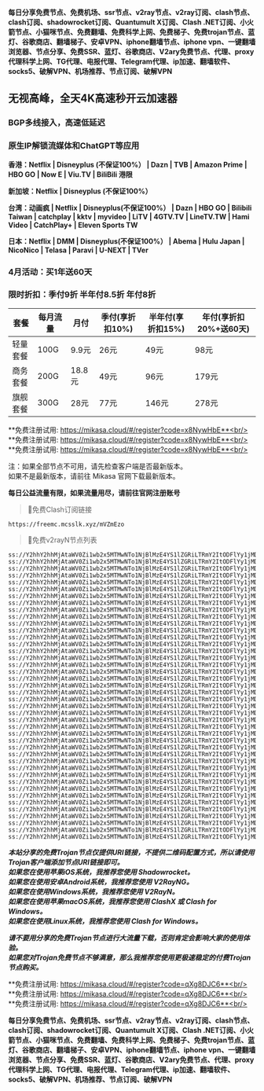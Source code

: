**每日分享免费节点、免费机场、ssr节点、v2ray节点、v2ray订阅、clash节点、clash订阅、shadowrocket订阅、Quantumult X订阅、Clash .NET订阅、小火箭节点、小猫咪节点、免费翻墙、免费科学上网、免费梯子、免费trojan节点、蓝灯、谷歌商店、翻墙梯子、安卓VPN、iphone翻墙节点、iphone vpn、一键翻墙浏览器、节点分享、免费SSR、蓝灯、谷歌商店、V2ary免费节点、代理、proxy代理科学上网、TG代理、电报代理、Telegram代理、ip加速、翻墙软件、socks5、破解VPN、机场推荐、节点订阅、破解VPN**


## 无视高峰，全天4K高速秒开云加速器
### BGP多线接入，高速低延迟
### 原生IP解锁流媒体和ChatGPT等应用

**香港：Netflix | Disneyplus (不保证100%） | Dazn | TVB | Amazon Prime | HBO GO | Now E | Viu.TV | BiliBili 港限**

**新加坡：Netflix | Disneyplus (不保证100%）**

**台湾：动画疯 | Netflix | Disneyplus(不保证100%） | Dazn | HBO GO | Bilibili Taiwan | catchplay | kktv | myvideo | LiTV | 4GTV.TV | LineTV.TW | Hami Video | CatchPlay+ | Eleven Sports TW**

**日本：Netflix | DMM | Disneyplus(不保证100%） | Abema | Hulu Japan | NicoNico | Telasa | Paravi | U-NEXT | TVer**

### 4月活动：买1年送60天
### 限时折扣：季付9折 半年付8.5折 年付8折

| 套餐 | 每月流量 | 月付 | 季付(享折扣10%) | 半年付(享折扣15%) | 年付(享折扣20%+送60天) |
| --- | ----- | --- | --------- | ---------- | ------------- |
| 轻量套餐 | 100G | 9.9元 | 26元 | 49元 |  98元 |
| 商务套餐 | 200G | 18.8元 | 49元 | 96元 |  179元 |
| 旗舰套餐 | 300G | 28元 | 77元 | 146元 |  278元 |


**免费注册试用: https://mikasa.cloud/#/register?code=x8NywHbE**<br/>
**免费注册试用: https://mikasa.cloud/#/register?code=x8NywHbE**<br/>
**免费注册试用: https://mikasa.cloud/#/register?code=x8NywHbE**<br/>

注：如果全部节点不可用，请先检查客户端是否最新版本。<br/>
  如果不是最新版本，请前往 Mikasa 官网下载最新版本。


**每日公益流量有限，如果流量用尽，请前往官网注册账号**
      

>🚀免费Clash订阅链接

```
https://freemc.mcsslk.xyz/mVZmEzo
```


>🚀免费v2rayN节点列表

```
ss://Y2hhY2hhMjAtaWV0Zi1wb2x5MTMwNTo1NjBlMzE4YS1lZGRiLTRmY2ItODFlYy1jMDA1ZDMzOTdiZTg@free.2apzhfa.xyz:31016#%E5%89%A9%E4%BD%99%E6%B5%81%E9%87%8F%EF%BC%9A10%20GB
ss://Y2hhY2hhMjAtaWV0Zi1wb2x5MTMwNTo1NjBlMzE4YS1lZGRiLTRmY2ItODFlYy1jMDA1ZDMzOTdiZTg@free.2apzhfa.xyz:31016#%E5%A5%97%E9%A4%90%E5%88%B0%E6%9C%9F%EF%BC%9A%E9%95%BF%E6%9C%9F%E6%9C%89%E6%95%88
ss://Y2hhY2hhMjAtaWV0Zi1wb2x5MTMwNTo1NjBlMzE4YS1lZGRiLTRmY2ItODFlYy1jMDA1ZDMzOTdiZTg@free.2apzhfa.xyz:31016#v2rayng%E6%97%A0%E6%B3%95%E4%BD%BF%E7%94%A8%E7%9A%84%E7%94%A8%E6%88%B7%E8%AF%B7%E4%B8%8B%E8%BD%BDclash%20for%20android
ss://Y2hhY2hhMjAtaWV0Zi1wb2x5MTMwNTo1NjBlMzE4YS1lZGRiLTRmY2ItODFlYy1jMDA1ZDMzOTdiZTg@free.2apzhfa.xyz:31016#%E6%97%A0%E6%B3%95%E4%BD%BF%E7%94%A8%E8%AF%B7%E6%9D%A5%E5%AE%98%E7%BD%91%E6%9B%B4%E6%96%B0%E8%AE%A2%E9%98%85
ss://Y2hhY2hhMjAtaWV0Zi1wb2x5MTMwNTo1NjBlMzE4YS1lZGRiLTRmY2ItODFlYy1jMDA1ZDMzOTdiZTg@free.2apzhfa.xyz:31016#%E5%AE%98%E7%BD%91%E5%9C%B0%E5%9D%80%EF%BC%9A%20a.mikasass.pro
ss://Y2hhY2hhMjAtaWV0Zi1wb2x5MTMwNTo1NjBlMzE4YS1lZGRiLTRmY2ItODFlYy1jMDA1ZDMzOTdiZTg@free.2apzhfa.xyz:31016#%E6%B0%B8%E4%B9%85%E5%9F%9F%E5%90%8D%E5%8F%91%E5%B8%83%E9%A1%B5%EF%BC%9Amcrelease.xyz
ss://Y2hhY2hhMjAtaWV0Zi1wb2x5MTMwNTo1NjBlMzE4YS1lZGRiLTRmY2ItODFlYy1jMDA1ZDMzOTdiZTg@free.2apzhfa.xyz:31016#%E6%B0%B8%E4%B9%85%E4%B8%AD%E6%96%87%E5%9F%9F%E5%90%8D%EF%BC%9A%E7%B1%B3%E5%8D%A1%E8%8E%8E.xyz
ss://Y2hhY2hhMjAtaWV0Zi1wb2x5MTMwNTo1NjBlMzE4YS1lZGRiLTRmY2ItODFlYy1jMDA1ZDMzOTdiZTg@free.2apzhfa.xyz:31016#%E3%80%90%E4%B8%93%E7%BA%BF%E3%80%91%7C%20%E9%A6%99%E6%B8%AF01%20%7C%201x%20HK
ss://Y2hhY2hhMjAtaWV0Zi1wb2x5MTMwNTo1NjBlMzE4YS1lZGRiLTRmY2ItODFlYy1jMDA1ZDMzOTdiZTg@free.2apzhfa.xyz:31017#%E3%80%90%E4%B8%93%E7%BA%BF%E3%80%91%7C%20%E9%A6%99%E6%B8%AF02%20%7C%201x%20HK
ss://Y2hhY2hhMjAtaWV0Zi1wb2x5MTMwNTo1NjBlMzE4YS1lZGRiLTRmY2ItODFlYy1jMDA1ZDMzOTdiZTg@free.2apzhfa.xyz:31018#%E3%80%90%E4%B8%93%E7%BA%BF%E3%80%91%7C%20%E9%A6%99%E6%B8%AF03%20%7C%201x%20HK
ss://Y2hhY2hhMjAtaWV0Zi1wb2x5MTMwNTo1NjBlMzE4YS1lZGRiLTRmY2ItODFlYy1jMDA1ZDMzOTdiZTg@free.2apzhfa.xyz:31026#%E3%80%90%E4%B8%93%E7%BA%BF%E3%80%91%7C%20%E5%8F%B0%E6%B9%BE%2001%20%7C%201x%20TWN
ss://Y2hhY2hhMjAtaWV0Zi1wb2x5MTMwNTo1NjBlMzE4YS1lZGRiLTRmY2ItODFlYy1jMDA1ZDMzOTdiZTg@free.2apzhfa.xyz:31027#%E3%80%90%E4%B8%93%E7%BA%BF%E3%80%91%7C%20%E5%8F%B0%E6%B9%BE%2002%20%7C%201x%20TWN
ss://Y2hhY2hhMjAtaWV0Zi1wb2x5MTMwNTo1NjBlMzE4YS1lZGRiLTRmY2ItODFlYy1jMDA1ZDMzOTdiZTg@free.2apzhfa.xyz:31028#%E3%80%90%E4%B8%93%E7%BA%BF%E3%80%91%7C%20%E5%8F%B0%E6%B9%BE%2003%20%7C%201x%20TWN
ss://Y2hhY2hhMjAtaWV0Zi1wb2x5MTMwNTo1NjBlMzE4YS1lZGRiLTRmY2ItODFlYy1jMDA1ZDMzOTdiZTg@free.2apzhfa.xyz:31010#%E3%80%90%E4%B8%93%E7%BA%BF%E3%80%91%7C%20%E6%97%A5%E6%9C%AC%2001%20%7C%201x%20JP
ss://Y2hhY2hhMjAtaWV0Zi1wb2x5MTMwNTo1NjBlMzE4YS1lZGRiLTRmY2ItODFlYy1jMDA1ZDMzOTdiZTg@free.2apzhfa.xyz:31011#%E3%80%90%E4%B8%93%E7%BA%BF%E3%80%91%7C%20%E6%97%A5%E6%9C%AC%2002%20%7C%201x%20JP
ss://Y2hhY2hhMjAtaWV0Zi1wb2x5MTMwNTo1NjBlMzE4YS1lZGRiLTRmY2ItODFlYy1jMDA1ZDMzOTdiZTg@free.2apzhfa.xyz:31012#%E3%80%90%E4%B8%93%E7%BA%BF%E3%80%91%7C%20%E6%97%A5%E6%9C%AC%2003%20%7C%201x%20JP
ss://Y2hhY2hhMjAtaWV0Zi1wb2x5MTMwNTo1NjBlMzE4YS1lZGRiLTRmY2ItODFlYy1jMDA1ZDMzOTdiZTg@free.2apzhfa.xyz:31020#%E3%80%90%E4%B8%93%E7%BA%BF%E3%80%91%7C%20%E6%96%B0%E5%8A%A0%E5%9D%A1%2001%20%7C%201x%20SG
ss://Y2hhY2hhMjAtaWV0Zi1wb2x5MTMwNTo1NjBlMzE4YS1lZGRiLTRmY2ItODFlYy1jMDA1ZDMzOTdiZTg@free.2apzhfa.xyz:31021#%E3%80%90%E4%B8%93%E7%BA%BF%E3%80%91%7C%20%E6%96%B0%E5%8A%A0%E5%9D%A1%2002%20%7C%201x%20SG
ss://Y2hhY2hhMjAtaWV0Zi1wb2x5MTMwNTo1NjBlMzE4YS1lZGRiLTRmY2ItODFlYy1jMDA1ZDMzOTdiZTg@free.2apzhfa.xyz:31022#%E3%80%90%E4%B8%93%E7%BA%BF%E3%80%91%7C%20%E6%96%B0%E5%8A%A0%E5%9D%A1%2003%20%7C%201x%20SG
ss://Y2hhY2hhMjAtaWV0Zi1wb2x5MTMwNTo1NjBlMzE4YS1lZGRiLTRmY2ItODFlYy1jMDA1ZDMzOTdiZTg@free.2apzhfa.xyz:31030#%E3%80%90%E4%B8%93%E7%BA%BF%E3%80%91%7C%20%E7%BE%8E%E5%9B%BD%2001%20%7C%201x%20US
ss://Y2hhY2hhMjAtaWV0Zi1wb2x5MTMwNTo1NjBlMzE4YS1lZGRiLTRmY2ItODFlYy1jMDA1ZDMzOTdiZTg@free.2apzhfa.xyz:31031#%E3%80%90%E4%B8%93%E7%BA%BF%E3%80%91%7C%20%E7%BE%8E%E5%9B%BD%2002%20%7C%201x%20US
ss://Y2hhY2hhMjAtaWV0Zi1wb2x5MTMwNTo1NjBlMzE4YS1lZGRiLTRmY2ItODFlYy1jMDA1ZDMzOTdiZTg@free.2apzhfa.xyz:31032#%E3%80%90%E4%B8%93%E7%BA%BF%E3%80%91%7C%20%E7%BE%8E%E5%9B%BD%2003%20%7C%201x%20US
ss://Y2hhY2hhMjAtaWV0Zi1wb2x5MTMwNTo1NjBlMzE4YS1lZGRiLTRmY2ItODFlYy1jMDA1ZDMzOTdiZTg@free.2apzhfa.xyz:31040#%E9%9F%A9%E5%9B%BD%2001%20%7C%201x%20KR
ss://Y2hhY2hhMjAtaWV0Zi1wb2x5MTMwNTo1NjBlMzE4YS1lZGRiLTRmY2ItODFlYy1jMDA1ZDMzOTdiZTg@free.2apzhfa.xyz:31044#%E8%8F%B2%E5%BE%8B%E5%AE%BE%2001%20%7C%201x%20PH
ss://Y2hhY2hhMjAtaWV0Zi1wb2x5MTMwNTo1NjBlMzE4YS1lZGRiLTRmY2ItODFlYy1jMDA1ZDMzOTdiZTg@free.2apzhfa.xyz:31046#%E5%8D%B0%E5%BA%A6%2001%20%7C%201x%20IN
ss://Y2hhY2hhMjAtaWV0Zi1wb2x5MTMwNTo1NjBlMzE4YS1lZGRiLTRmY2ItODFlYy1jMDA1ZDMzOTdiZTg@free.2apzhfa.xyz:31048#%E6%BE%B3%E5%A4%A7%E5%88%A9%E4%BA%9A%2001%20%7C%201x%20AU
ss://Y2hhY2hhMjAtaWV0Zi1wb2x5MTMwNTo1NjBlMzE4YS1lZGRiLTRmY2ItODFlYy1jMDA1ZDMzOTdiZTg@free.2apzhfa.xyz:31050#%E5%8A%A0%E6%8B%BF%E5%A4%A7%2001%20%7C%201x%20CA
ss://Y2hhY2hhMjAtaWV0Zi1wb2x5MTMwNTo1NjBlMzE4YS1lZGRiLTRmY2ItODFlYy1jMDA1ZDMzOTdiZTg@free.2apzhfa.xyz:31052#%E8%8B%B1%E5%9B%BD%2001%20%7C%201x%20UK
ss://Y2hhY2hhMjAtaWV0Zi1wb2x5MTMwNTo1NjBlMzE4YS1lZGRiLTRmY2ItODFlYy1jMDA1ZDMzOTdiZTg@free.2apzhfa.xyz:31054#%E5%BE%B7%E5%9B%BD%2001%20%7C%201x%20DE
ss://Y2hhY2hhMjAtaWV0Zi1wb2x5MTMwNTo1NjBlMzE4YS1lZGRiLTRmY2ItODFlYy1jMDA1ZDMzOTdiZTg@free.2apzhfa.xyz:31056#%E4%BF%84%E7%BD%97%E6%96%AF%2001%20%7C%201x%20RU
ss://Y2hhY2hhMjAtaWV0Zi1wb2x5MTMwNTo1NjBlMzE4YS1lZGRiLTRmY2ItODFlYy1jMDA1ZDMzOTdiZTg@free.2apzhfa.xyz:31058#%E9%98%BF%E6%A0%B9%E5%BB%B7%2001%20%7C%201x%20AR
ss://Y2hhY2hhMjAtaWV0Zi1wb2x5MTMwNTo1NjBlMzE4YS1lZGRiLTRmY2ItODFlYy1jMDA1ZDMzOTdiZTg@free.2apzhfa.xyz:31060#%E5%9C%9F%E8%80%B3%E5%85%B6%2001%20%7C%201x%20TR
ss://Y2hhY2hhMjAtaWV0Zi1wb2x5MTMwNTo1NjBlMzE4YS1lZGRiLTRmY2ItODFlYy1jMDA1ZDMzOTdiZTg@free.2apzhfa.xyz:31062#%E4%B9%8C%E5%85%8B%E5%85%B0%2001%20%7C%201x%20UA
ss://Y2hhY2hhMjAtaWV0Zi1wb2x5MTMwNTo1NjBlMzE4YS1lZGRiLTRmY2ItODFlYy1jMDA1ZDMzOTdiZTg@free.2apzhfa.xyz:31064#%E8%B6%8A%E5%8D%97%2001%20%7C%201x%20VN
ss://Y2hhY2hhMjAtaWV0Zi1wb2x5MTMwNTo1NjBlMzE4YS1lZGRiLTRmY2ItODFlYy1jMDA1ZDMzOTdiZTg@free.2apzhfa.xyz:31066#%E5%B7%B4%E8%A5%BF%2001%20%7C%201x%20BR
ss://Y2hhY2hhMjAtaWV0Zi1wb2x5MTMwNTo1NjBlMzE4YS1lZGRiLTRmY2ItODFlYy1jMDA1ZDMzOTdiZTg@free.2apzhfa.xyz:31068#%E8%A5%BF%E7%8F%AD%E7%89%99%2001%20%7C%201x%20ES
ss://Y2hhY2hhMjAtaWV0Zi1wb2x5MTMwNTo1NjBlMzE4YS1lZGRiLTRmY2ItODFlYy1jMDA1ZDMzOTdiZTg@free.2apzhfa.xyz:31070#%E9%A9%AC%E6%9D%A5%E8%A5%BF%E4%BA%9A%2001%20%7C%201x%20MY
ss://Y2hhY2hhMjAtaWV0Zi1wb2x5MTMwNTo1NjBlMzE4YS1lZGRiLTRmY2ItODFlYy1jMDA1ZDMzOTdiZTg@free.2apzhfa.xyz:31072#%E6%B3%B0%E5%9B%BD%2001%20%7C%201x%20TH
ss://Y2hhY2hhMjAtaWV0Zi1wb2x5MTMwNTo1NjBlMzE4YS1lZGRiLTRmY2ItODFlYy1jMDA1ZDMzOTdiZTg@free.2apzhfa.xyz:31074#%E5%8C%88%E7%89%99%E5%88%A9%2001%20%7C%201x%20HU
ss://Y2hhY2hhMjAtaWV0Zi1wb2x5MTMwNTo1NjBlMzE4YS1lZGRiLTRmY2ItODFlYy1jMDA1ZDMzOTdiZTg@free.2apzhfa.xyz:31010#%E6%97%A5%E6%9C%AC%20%E3%80%90%E7%89%B9%E6%AE%8A%E5%9C%B0%E5%8C%BA%E7%9B%B4%E8%BF%9E%E3%80%91
ss://Y2hhY2hhMjAtaWV0Zi1wb2x5MTMwNTo1NjBlMzE4YS1lZGRiLTRmY2ItODFlYy1jMDA1ZDMzOTdiZTg@free.2apzhfa.xyz:31020#%E6%96%B0%E5%8A%A0%E5%9D%A1%E3%80%90%E7%89%B9%E6%AE%8A%E5%9C%B0%E5%8C%BA%E7%9B%B4%E8%BF%9E%E3%80%91
ss://Y2hhY2hhMjAtaWV0Zi1wb2x5MTMwNTo1NjBlMzE4YS1lZGRiLTRmY2ItODFlYy1jMDA1ZDMzOTdiZTg@free.2apzhfa.xyz:31030#%E7%BE%8E%E5%9B%BD%E3%80%90%E7%89%B9%E6%AE%8A%E5%9C%B0%E5%8C%BA%E7%9B%B4%E8%BF%9E%E3%80%91
```

***本站分享的免费Trojan节点仅提供URI链接，不提供二维码配置方式，所以请使用Trojan客户端添加节点URI链接即可。***<br/>
***如果您在使用苹果iOS系统，我推荐您使用 Shadowrocket。***<br/>
***如果您在使用安卓Android系统，我推荐您使用 V2RayNG。***<br/>
***如果您在使用Windows系统，我推荐您使用 V2RayN。***<br/>
***如果您在使用苹果macOS系统，我推荐您使用 ClashX 或 Clash  for Windows。***<br/>
***如果您在使用Linux系统，我推荐您使用 Clash  for Windows。***<br/>

***请不要用分享的免费Trojan节点进行大流量下载，否则肯定会影响大家的使用体验。***<br/>
***如果您对Trojan免费节点不够满意，那么我推荐您使用更极速稳定的付费Trojan节点购买。***<br/>

**免费注册试用: https://mikasa.cloud/#/register?code=qXg8DJC6**<br/>
**免费注册试用: https://mikasa.cloud/#/register?code=qXg8DJC6**<br/>
**免费注册试用: https://mikasa.cloud/#/register?code=qXg8DJC6**<br/>

**每日分享免费节点、免费机场、ssr节点、v2ray节点、v2ray订阅、clash节点、clash订阅、shadowrocket订阅、Quantumult X订阅、Clash .NET订阅、小火箭节点、小猫咪节点、免费翻墙、免费科学上网、免费梯子、免费trojan节点、蓝灯、谷歌商店、翻墙梯子、安卓VPN、iphone翻墙节点、iphone vpn、一键翻墙浏览器、节点分享、免费SSR、蓝灯、谷歌商店、V2ary免费节点、代理、proxy代理科学上网、TG代理、电报代理、Telegram代理、ip加速、翻墙软件、socks5、破解VPN、机场推荐、节点订阅、破解VPN**
